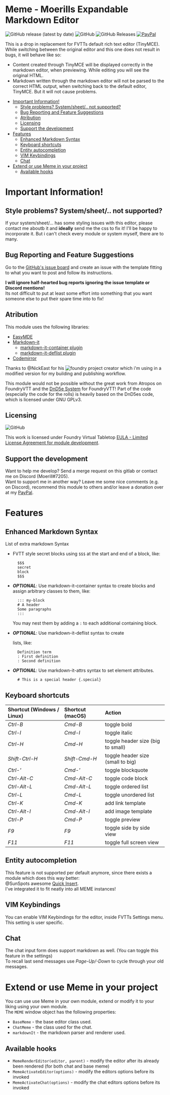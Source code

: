 # Meme - Moerills Expandable Markdown Editor <!-- omit in toc -->
<img alt="GitHub release (latest by date)" src="https://img.shields.io/github/v/release/moerill/fvtt-markdown-editor?style=flat-square"> <img alt="GitHub" src="https://img.shields.io/github/license/moerill/fvtt-markdown-editor?style=flat-square"> <img alt="GitHub Releases" src="https://img.shields.io/github/downloads/moerill/fvtt-markdown-editor/latest/total?style=flat-square">  [![PayPal](https://img.shields.io/badge/Donate-PayPal-blue?style=flat-square)](https://www.paypal.com/cgi-bin/webscr?cmd=_s-xclick&hosted_button_id=FYZ294SP2JBGS&source=url)

This is a drop in replacement for FVTTs default rich text editor (TinyMCE).  
While switching between the original editor and this one does not result in bugs, it will behave like so:
* Content created through TinyMCE will be displayed correctly in the markdown editor, when previewing. While editing you will see the original HTML.
* Markdown written through the markdown editor will not be parsed to the correct HTML output, when switching back to the default editor, TinyMCE. But it will not cause problems.

- [Important Information!](#important-information)
	- [Style problems? System/sheet/.. not supported?](#style-problems-systemsheet-not-supported)
	- [Bug Reporting and Feature Suggestions](#bug-reporting-and-feature-suggestions)
	- [Atribution](#atribution)
	- [Licensing](#licensing)
	- [Support the development](#support-the-development)
- [Features](#features)
	- [Enhanced Markdown Syntax](#enhanced-markdown-syntax)
	- [Keyboard shortcuts](#keyboard-shortcuts)
	- [Entity autocompletion](#entity-autocompletion)
	- [VIM Keybindings](#vim-keybindings)
	- [Chat](#chat)
- [Extend or use Meme in your project](#extend-or-use-meme-in-your-project)
	- [Available hooks](#available-hooks)

# Important Information!

## Style problems? System/sheet/.. not supported?
If your system/sheet/... has some styling issues with this editor, please contact me aboutb it and **ideally** send me the css to fix it! I'll be happy to incorporate it. But i can't check every module or system myself, there are to many.

## Bug Reporting and Feature Suggestions
Go to the [GitHub's issue board](https://github.com/Moerill/fvtt-markdown-editor/issues) and create an issue with the template fitting to what you want to post and follow its instructions.

**I will ignore half-hearted bug reports ignoring the issue template or Discord mentions!**  
Its not difficult to put at least some effort into something that you want someone else to put their spare time into to fix!  

## Atribution
This module uses the following libraries:
* [EasyMDE](https://github.com/Ionaru/easy-markdown-editor)
* [Markdown-it](https://github.com/markdown-it/markdown-it)  
  * [markdown-it-container plugin](https://github.com/markdown-it/markdown-it-container)
  * [markdown-it-deflist plugin](https://github.com/markdown-it/markdown-it-deflist)
* [Codemirror](https://codemirror.net/)
  
Thanks to @NickEast for his ![foundry project creator](https://gitlab.com/foundry-projects/foundry-pc/create-foundry-project) which i'm using in a modified version for my building and publishing workflow.

This module would not be possible without the great work from Atropos on FoundryVTT and the [DnD5e System](https://gitlab.com/foundrynet/dnd5e) for FoundryVTT! Part of the code (especially the code for the rolls) is heavily based on the DnD5es code, which is licensed under GNU GPLv3.

## Licensing
<img alt="GitHub" src="https://img.shields.io/github/license/moerill/fvtt-markdown-editor?style=flat">

This work is licensed under Foundry Virtual Tabletop [EULA - Limited License Agreement for module development](https://foundryvtt.com/article/license/).

## Support the development
Want to help me develop? Send a merge request on this gitlab or contact me on Discord (Moerill#7205).  
Want to support me in another way? 
Leave me some nice comments (e.g. on Discord), recommend this module to others and/or leave a donation over at my [PayPal](https://www.paypal.com/cgi-bin/webscr?cmd=_s-xclick&hosted_button_id=FYZ294SP2JBGS&source=url).

# Features
## Enhanced Markdown Syntax
List of extra markdown Syntax
- FVTT style secret blocks using ``$$$`` at the start and end of a block, like:
  ```
	$$$
	secret 
	block
	$$$
	```
- ***OPTIONAL***: Use markdown-it-container syntax to create blocks and assign arbitrary classes to them, like:
  ```
    ::: my-block
	# A header
	Some paragraphs
	:::
  ```

  You may nest them by adding a `:` to each additional containing block.
- ***OPTIONAL***: Use markdown-it-deflist syntax to create <DL> lists, like:
  ```
    Definition term
	: First definition
	: Second definition
  ```
- ***OPTIONAL***: Use markdown-it-attrs syntax to set element attributes.
  ```
    # This is a special header {.special}
  ```

## Keyboard shortcuts

Shortcut (Windows / Linux) | Shortcut (macOS) | Action
:--- | :--- | :---
*Ctrl-B* | *Cmd-B* | toggle bold
*Ctrl-I* | *Cmd-I* | toggle italic
*Ctrl-H* | *Cmd-H* | toggle header size (big to small)
*Shift-Ctrl-H* | *Shift-Cmd-H* | toggle header size (small to big)
*Ctrl-'* | *Cmd-'* | toggle blockquote
*Ctrl-Alt-C* | *Cmd-Alt-C* | toggle code block
*Ctrl-Alt-L* | *Cmd-Alt-L* | toggle ordered list
*Ctrl-L* | *Cmd-L* | toggle unordered list
*Ctrl-K* | *Cmd-K* | add link template
*Ctrl-Alt-I* | *Cmd-Alt-I* | add image template
*Ctrl-P* | *Cmd-P* | toggle preview
*F9* | *F9* | toggle side by side view
*F11* | *F11* | toggle full screen view

## Entity autocompletion

This feature is not supported per default anymore, since there exists a module which does this way better:  
@SunSpots awesome [Quick Insert](https://gitlab.com/fvtt-modules-lab/quick-insert/).  
I've integrated it to fit neatly into all MEME instances!

## VIM Keybindings
You can enable VIM Keybindings for the editor, inside FVTTs Settings menu. This setting is user specific.

## Chat
The chat input form does support markdown as well. (You can toggle this feature in the settings)  
To recall last send messages use *Page-Up/-Down* to cycle through your old messages.

# Extend or use Meme in your project

You can use use Meme in your own module, extend or modify it to your liking using your own module.  
The ``MEME`` window object has the following properties:

- ``BaseMeme`` - the base editor class used.
- ``ChatMeme`` - the class used for the chat.
- ``markdownIt`` - the markdown parser and renderer used.

## Available hooks


- ``MemeRenderEditor(editor, parent)`` - modify the editor after its already been rendered (for both chat and base meme)
- ``MemeActivateEditor(options)`` - modify the editors options before its invoked
- ``MemeActivateChat(options)`` - modify the chat editors options before its invoked